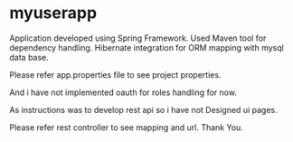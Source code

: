# myuserapp
Application developed using Spring Framework. 
Used Maven tool for dependency handling.
Hibernate integration for ORM mapping with mysql data base.

Please refer app.properties file to see project properties.


And i have not implemented oauth for roles handling for now.


As instructions was to develop rest api so i have not Designed ui pages.

Please refer rest controller to see mapping and url.
Thank You.
